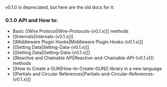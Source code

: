 v0.1.0 is depreciated, but here are the old docs for it:

### 0.1.0 API and How to:
  - Basic [[Wire Protocol|Wire-Protocols-(v0.1.x)]] methods
  - [[Internals|Internals-(v0.1.x)]]
  - [[Middleware Plugin Hooks|Middleware Plugin Hooks-(v0.1.x)]]
  - [[Setting Data|Setting-Data-(v0.1.x)]]
  - [[Getting Data|Getting-Data-(v0.1.x)]]
  - [[Reactive and Chainable API|Reactive-and-Chainable-API-(v0.1.x)]] methods  
  - [[How to Create a GUN|How-to-Create-GUN]] library in a new language
  - [[Partials and Circular References|Partials-and-Circular-References-(v0.1.x)]]